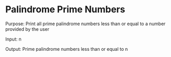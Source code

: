 # Palindrome Prime Numbers

Purpose: Print all prime palindrome numbers less than or equal to a number provided by the user

Input: n

Output: Prime palindrome numbers less than or equal to n
